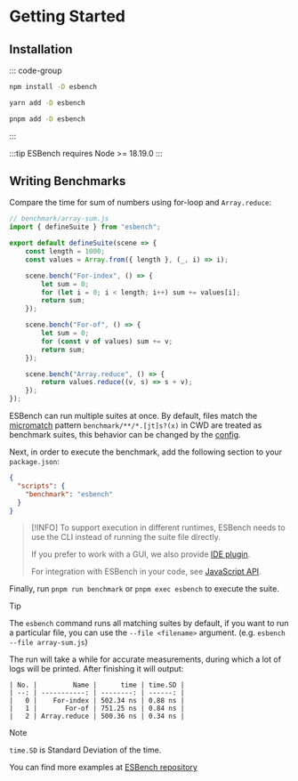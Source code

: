 # Getting Started

## Installation

::: code-group
```bash [npm]
npm install -D esbench
```
```bash [yarn]
yarn add -D esbench
```
```bash [pnpm]
pnpm add -D esbench
```
:::

:::tip
ESBench requires Node >= 18.19.0
:::

## Writing Benchmarks

Compare the time for sum of numbers using for-loop and `Array.reduce`:

```javascript
// benchmark/array-sum.js
import { defineSuite } from "esbench";

export default defineSuite(scene => {
	const length = 1000;
	const values = Array.from({ length }, (_, i) => i);

	scene.bench("For-index", () => {
		let sum = 0;
		for (let i = 0; i < length; i++) sum += values[i];
		return sum;
	});

	scene.bench("For-of", () => {
		let sum = 0;
		for (const v of values) sum += v;
		return sum;
	});

	scene.bench("Array.reduce", () => {
		return values.reduce((v, s) => s + v);
	});
});
```

ESBench can run multiple suites at once. By default, files match the [micromatch](https://github.com/micromatch/micromatch) pattern `benchmark/**/*.[jt]s?(x)` in CWD are treated as benchmark suites, this behavior can be changed by the [config](./config).

Next, in order to execute the benchmark, add the following section to your `package.json`:

```json
{
  "scripts": {
    "benchmark": "esbench"
  }
}
```

> [!INFO]
> To support execution in different runtimes, ESBench needs to use the CLI instead of running the suite file directly.
>
> If you prefer to work with a GUI, we also provide [IDE plugin](./ide-integration).
> 
> For integration with ESBench in your code, see [JavaScript API](../api/runner).

Finally, run `pnpm run benchmark` or `pnpm exec esbench` to execute the suite.

> [!TIP]
> The `esbench` command runs all matching suites by default, if you want to run a particular file, you can use the `--file <filename>` argument. (e.g. `esbench --file array-sum.js`)

The run will take a while for accurate measurements, during which a lot of logs will be printed. After finishing it will output:

```text
| No. |         Name |      time | time.SD |
| --: | -----------: | --------: | ------: |
|   0 |    For-index | 502.34 ns | 0.88 ns |
|   1 |       For-of | 751.25 ns | 0.84 ns |
|   2 | Array.reduce | 500.36 ns | 0.34 ns |
```

> [!NOTE]
> `time.SD` is Standard Deviation of the time.

You can find more examples at [ESBench repository](https://github.com/ESBenchmark/ESBench/tree/master/example)
